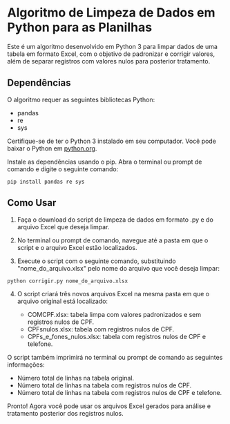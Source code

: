 # Algoritmo de Limpeza de Dados em Python para as Planilhas 

Este é um algoritmo desenvolvido em Python 3 para limpar dados de uma tabela em formato Excel, com o objetivo de padronizar e corrigir valores, além de separar registros com valores nulos para posterior tratamento.

## Dependências

O algoritmo requer as seguintes bibliotecas Python:

- pandas
- re
- sys

Certifique-se de ter o Python 3 instalado em seu computador. Você pode baixar o Python em [python.org](https://www.python.org/).

Instale as dependências usando o pip. Abra o terminal ou prompt de comando e digite o seguinte comando:

```shell
pip install pandas re sys
```

## Como Usar

1. Faça o download do script de limpeza de dados em formato .py e do arquivo Excel que deseja limpar.

2. No terminal ou prompt de comando, navegue até a pasta em que o script e o arquivo Excel estão localizados.

3. Execute o script com o seguinte comando, substituindo "nome_do_arquivo.xlsx" pelo nome do arquivo que você deseja limpar:

```shell
python corrigir.py nome_do_arquivo.xlsx
```

4. O script criará três novos arquivos Excel na mesma pasta em que o arquivo original está localizado:

   - COMCPF.xlsx: tabela limpa com valores padronizados e sem registros nulos de CPF.
   - CPFsnulos.xlsx: tabela com registros nulos de CPF.
   - CPFs_e_fones_nulos.xlsx: tabela com registros nulos de CPF e telefone.

O script também imprimirá no terminal ou prompt de comando as seguintes informações:

- Número total de linhas na tabela original.
- Número total de linhas na tabela com registros nulos de CPF.
- Número total de linhas na tabela com registros nulos de CPF e telefone.

Pronto! Agora você pode usar os arquivos Excel gerados para análise e tratamento posterior dos registros nulos.
